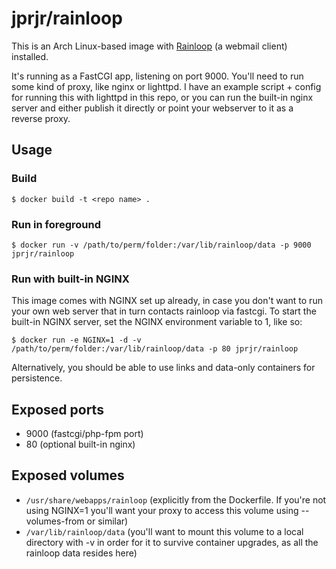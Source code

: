 # jprjr/rainloop

This is an Arch Linux-based image with [Rainloop](http://rainloop.net) (a webmail client) installed.

It's running as a FastCGI app, listening on port 9000. You'll need to run
some kind of proxy, like nginx or lighttpd. I have an example script + config
for running this with lighttpd in this repo, or you can run the built-in nginx server
and either publish it directly or point your webserver to it as a reverse proxy.


## Usage

### Build

```
$ docker build -t <repo name> .
```

### Run in foreground
```
$ docker run -v /path/to/perm/folder:/var/lib/rainloop/data -p 9000 jprjr/rainloop
```

### Run with built-in NGINX
This image comes with NGINX set up already, in case you don't want to run your own web server that in turn contacts rainloop via fastcgi. To start the built-in NGINX server, set the NGINX environment variable to 1, like so:

```
$ docker run -e NGINX=1 -d -v /path/to/perm/folder:/var/lib/rainloop/data -p 80 jprjr/rainloop
```

Alternatively, you should be able to use links and data-only containers for
persistence.

### 

## Exposed ports

* 9000 (fastcgi/php-fpm port)
* 80 (optional built-in nginx)

## Exposed volumes

* `/usr/share/webapps/rainloop` (explicitly from the Dockerfile. If you're not using NGINX=1 you'll want your proxy to access this volume using --volumes-from or similar)
* `/var/lib/rainloop/data` (you'll want to mount this volume to a local directory with -v in order for it to survive container upgrades, as all the rainloop data resides here)
